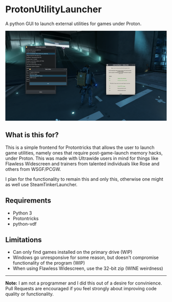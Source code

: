 # ProtonUtilityLauncher
A python GUI to launch external utilities for games under Proton.

![cover](https://github.com/cyrv6737/ProtonUtilityLauncher/blob/main/cover.png)

## What is this for?

This is a simple frontend for Protontricks that allows the user to launch game utilities, namely ones that require post-game-launch memory hacks, under Proton. This was made with Ultrawide users in mind for things like Flawless Widescreen and trainers from talented individuals like Rose and others from WSGF/PCGW.

I plan for the functionality to remain this and only this, otherwise one might as well use SteamTinkerLauncher.

## Requirements

- Python 3
- Protontricks
- python-vdf

## Limitations

- Can only find games installed on the primary drive (WIP)
- Windows go unresponsive for some reason, but doesn't compromise functionality of the program (WIP)
- When using Flawless Widescreen, use the 32-bit zip (WINE weirdness)


----

**Note:** I am not a programmer and I did this out of a desire for convinience. Pull Requests are encouraged if you feel strongly about improving code quality or functionality.
